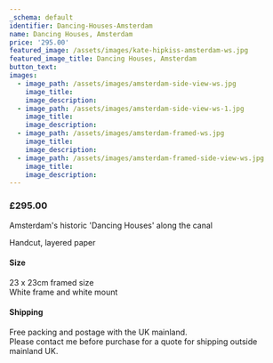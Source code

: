 ```yaml
---
_schema: default
identifier: Dancing-Houses-Amsterdam
name: Dancing Houses, Amsterdam
price: '295.00'
featured_image: /assets/images/kate-hipkiss-amsterdam-ws.jpg
featured_image_title: Dancing Houses, Amsterdam
button_text:
images:
  - image_path: /assets/images/amsterdam-side-view-ws.jpg
    image_title:
    image_description:
  - image_path: /assets/images/amsterdam-side-view-ws-1.jpg
    image_title:
    image_description:
  - image_path: /assets/images/amsterdam-framed-ws.jpg
    image_title:
    image_description:
  - image_path: /assets/images/amsterdam-framed-side-view-ws.jpg
    image_title:
    image_description:
---
```

### **£295.00**

Amsterdam's historic 'Dancing Houses' along the canal

Handcut, layered paper

#### Size

23 x 23cm framed size<br>White frame and white mount

#### Shipping

Free packing and postage with the UK mainland.<br>Please contact me before purchase for a quote for shipping outside mainland UK.